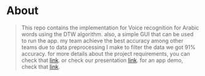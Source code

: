 # About
> This repo contains the implementation for Voice recognition for Arabic words using the DTW algorithm. 
also, a simple GUI that can be used to run the app. my team achieve the best accuracy among other teams due to data preprocessing I make to filter the data we got 
91% accuracy. for more details about the project requirements, you can check that <a href="https://github.com/mohamedismail53/speech-recognition/blob/main/project-details.pdf">link</a>.
or check our presentation <a href="https://github.com/mohamedismail53/speech-recognition/blob/main/Presentation_Video.mp4">link</a>. 
for an app demo, check that <a href="https://github.com/mohamedismail53/speech-recognition/blob/main/Testing_the_application.mp4">link</a>.
